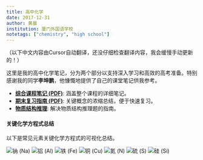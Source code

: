 ```yaml
---
title: 高中化学
date: 2017-12-31
author: 黄晨
institution: 厦门外国语学校
notetags: ["chemistry", "high school"]
---
```


（以下中文内容由Cursor自动翻译，还没仔细检查翻译内容，我会缓慢手动更新的！）

这里是我的高中化学笔记，分为两个部分以支持深入学习和高效的高考准备。特别感谢我的同学**李坤鹏**，他慷慨地提供了自己的课堂笔记供我参考。

- [**综合课程笔记 (PDF)**](/notes/high-school-chemistry/pdf/chemistry.pdf): 涵盖整个课程的详细笔记。
- [**期末复习指南 (PDF)**](/notes/high-school-chemistry/pdf/chemistry-review.pdf): 关键概念的浓缩总结，便于快速复习。
- [**物质结构推理**](/notes/high-school-chemistry/pdf/reasoning.pdf): 解决物质结构推理题的指南。

#### 关键化学方程式总结

以下是常见元素关键化学方程式的可视化总结。

![钠 (Na)](./images/equations-Na.jpeg)
![铝 (Al)](./images/equations-Al.jpeg)
![铁 (Fe)](./images/equations-Fe.jpeg)
![铜 (Cu)](./images/equations-Cu.jpeg)
![氮 (N)](./images/equations-N.jpeg)
![硫 (S)](./images/equations-S.jpeg)
![硅 (Si)](./images/equations-Si.jpeg)
